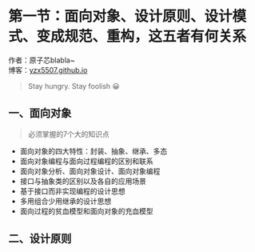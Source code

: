 # 第一节：面向对象、设计原则、设计模式、变成规范、重构，这五者有何关系

作者：原子芯blabla~
<br/>博客：[yzx5507.github.io](https://github.com/yzx5507/yzx5507.github.io)

>Stay hungry. Stay foolish 😀

## 一、面向对象

> 必须掌握的7个大的知识点

- 面向对象的四大特性：封装、抽象、继承、多态
- 面向对象编程与面向过程编程的区别和联系
- 面向对象分析、面向对象设计、面向对象编程
- 接口与抽象类的区别以及各自的应用场景
- 基于接口而非实现编程的设计思想
- 多用组合少用继承的设计思想
- 面向过程的贫血模型和面向对象的充血模型

## 二、设计原则

